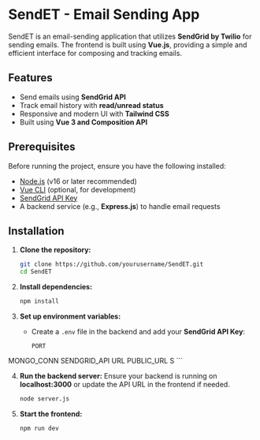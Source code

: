 # SendET - Email Sending App

SendET is an email-sending application that utilizes **SendGrid by Twilio** for sending emails. The frontend is built using **Vue.js**, providing a simple and efficient interface for composing and tracking emails.

## Features
- Send emails using **SendGrid API**
- Track email history with **read/unread status**
- Responsive and modern UI with **Tailwind CSS**
- Built using **Vue 3 and Composition API**

## Prerequisites
Before running the project, ensure you have the following installed:
- [Node.js](https://nodejs.org/) (v16 or later recommended)
- [Vue CLI](https://cli.vuejs.org/) (optional, for development)
- [SendGrid API Key](https://sendgrid.com/)
- A backend service (e.g., **Express.js**) to handle email requests

## Installation
1. **Clone the repository:**
   ```sh
   git clone https://github.com/yourusername/SendET.git
   cd SendET
   ```

2. **Install dependencies:**
   ```sh
   npm install
   ```

3. **Set up environment variables:**
   - Create a `.env` file in the backend and add your **SendGrid API Key**:
     ```env
     PORT
MONGO_CONN
SENDGRID_API
URL
PUBLIC_URL
     S
     ```

4. **Run the backend server:**
   Ensure your backend is running on **localhost:3000** or update the API URL in the frontend if needed.
   ```sh
   node server.js
   ```

5. **Start the frontend:**
   ```sh
   npm run dev
  
